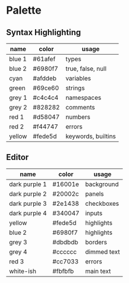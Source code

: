 # Palette

## Syntax Highlighting

| name   | color   | usage              |
| ------ | ------- | ------------------ |
| blue 1 | #61afef | types              |
| blue 2 | #6980f7 | true, false, null  |
| cyan   | #afddeb | variables          |
| green  | #69ce60 | strings            |
| grey 1 | #c4c4c4 | namespaces         |
| grey 2 | #828282 | comments           |
| red 1  | #d58047 | numbers            |
| red 2  | #f44747 | errors             |
| yellow | #fede5d | keywords, builtins |

## Editor

| name          | color   | usage       |
| ------------- | ------- | ----------- |
| dark purple 1 | #16001e | background  |
| dark purple 2 | #20002c | panels      |
| dark purple 3 | #2e1438 | checkboxes  |
| dark purple 4 | #340047 | inputs      |
| yellow        | #fede5d | highlights  |
| blue 2        | #6980f7 | highlights  |
| grey 3        | #dbdbdb | borders     |
| grey 4        | #cccccc | dimmed text |
| red 3         | #cc7033 | errors      |
| white-ish     | #fbfbfb | main text   |
